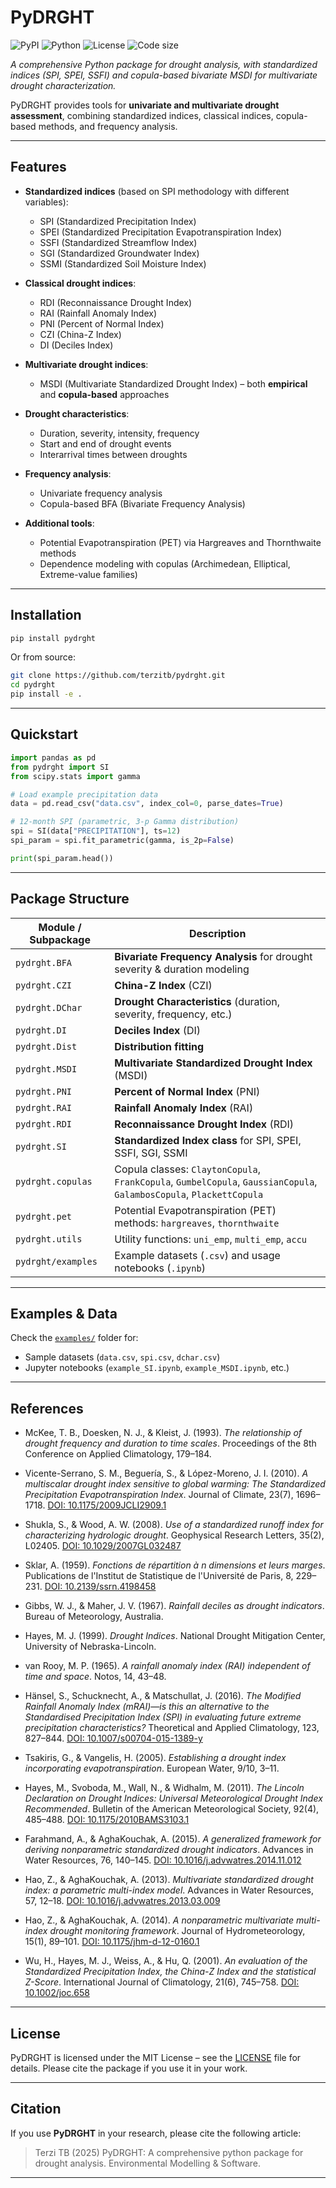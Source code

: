 # PyDRGHT
![PyPI](https://img.shields.io/pypi/v/pydrght?color=blue)
![Python](https://img.shields.io/pypi/pyversions/pydrght)
![License](https://img.shields.io/pypi/l/pydrght)
![Code size](https://img.shields.io/github/languages/code-size/TerziTB/PyDRGHT)

*A comprehensive Python package for drought analysis, with standardized indices (SPI, SPEI, SSFI) and copula-based bivariate MSDI for multivariate drought characterization.*

PyDRGHT provides tools for **univariate and multivariate drought assessment**, combining standardized indices, classical indices, copula-based methods, and frequency analysis.

---

## Features

- **Standardized indices** (based on SPI methodology with different variables):  
  - SPI (Standardized Precipitation Index)  
  - SPEI (Standardized Precipitation Evapotranspiration Index)  
  - SSFI (Standardized Streamflow Index)  
  - SGI (Standardized Groundwater Index)  
  - SSMI (Standardized Soil Moisture Index)

- **Classical drought indices**:  
  - RDI (Reconnaissance Drought Index)  
  - RAI (Rainfall Anomaly Index)  
  - PNI (Percent of Normal Index)  
  - CZI (China-Z Index)  
  - DI (Deciles Index)  

- **Multivariate drought indices**:  
  - MSDI (Multivariate Standardized Drought Index) – both **empirical** and **copula-based** approaches  

- **Drought characteristics**:  
  - Duration, severity, intensity, frequency  
  - Start and end of drought events  
  - Interarrival times between droughts  

- **Frequency analysis**:  
  - Univariate frequency analysis  
  - Copula-based BFA (Bivariate Frequency Analysis) 

- **Additional tools**:  
    - Potential Evapotranspiration (PET) via Hargreaves and Thornthwaite methods  
    - Dependence modeling with copulas (Archimedean, Elliptical, Extreme-value families)  

---

## Installation

```bash
pip install pydrght
```

Or from source:

```bash
git clone https://github.com/terzitb/pydrght.git
cd pydrght
pip install -e .
```

---
## Quickstart

```python
import pandas as pd
from pydrght import SI
from scipy.stats import gamma

# Load example precipitation data
data = pd.read_csv("data.csv", index_col=0, parse_dates=True)

# 12-month SPI (parametric, 3-p Gamma distribution)
spi = SI(data["PRECIPITATION"], ts=12)
spi_param = spi.fit_parametric(gamma, is_2p=False)

print(spi_param.head())
```

---

## Package Structure

| Module / Subpackage        | Description                                                                                                      |
| -------------------------- | ---------------------------------------------------------------------------------------------------------------- |
| `pydrght.BFA`            | **Bivariate Frequency Analysis** for drought severity & duration modeling                                        |
| `pydrght.CZI`            | **China-Z Index** (CZI)                                                                                         |
| `pydrght.DChar`          | **Drought Characteristics** (duration, severity, frequency, etc.)                                                     |
| `pydrght.DI`             | **Deciles Index** (DI)                                                                                          |
| `pydrght.Dist`           | **Distribution fitting**                                                                               |
| `pydrght.MSDI`           | **Multivariate Standardized Drought Index** (MSDI)                                                              |
| `pydrght.PNI`            | **Percent of Normal Index** (PNI)                                                                               |
| `pydrght.RAI`            | **Rainfall Anomaly Index** (RAI)                                                                                |
| `pydrght.RDI`            | **Reconnaissance Drought Index** (RDI)                                                                          |
| `pydrght.SI`             | **Standardized Index class** for SPI, SPEI, SSFI, SGI, SSMI                                                     |
| `pydrght.copulas`        | Copula classes: `ClaytonCopula`, `FrankCopula`, `GumbelCopula`, `GaussianCopula`, `GalambosCopula`, `PlackettCopula` |
| `pydrght.pet`            | Potential Evapotranspiration (PET) methods: `hargreaves`,  `thornthwaite`                      |
| `pydrght.utils`          | Utility functions: `uni_emp`, `multi_emp`, `accu`                                                               |
| `pydrght/examples`       | Example datasets (`.csv`) and usage notebooks (`.ipynb`)                                                         |

---

## Examples & Data

Check the [`examples/`](examples) folder for:

- Sample datasets (`data.csv`, `spi.csv`, `dchar.csv`)  
- Jupyter notebooks (`example_SI.ipynb`, `example_MSDI.ipynb`, etc.)  

---

## References

- McKee, T. B., Doesken, N. J., & Kleist, J. (1993). *The relationship of drought frequency and duration to time scales*. Proceedings of the 8th Conference on Applied Climatology, 179–184.

- Vicente-Serrano, S. M., Beguería, S., & López-Moreno, J. I. (2010). *A multiscalar drought index sensitive to global warming: The Standardized Precipitation Evapotranspiration Index*. Journal of Climate, 23(7), 1696–1718. [DOI: 10.1175/2009JCLI2909.1](https://doi.org/10.1175/2009JCLI2909.1)

- Shukla, S., & Wood, A. W. (2008). *Use of a standardized runoff index for characterizing hydrologic drought*. Geophysical Research Letters, 35(2), L02405. [DOI: 10.1029/2007GL032487](https://doi.org/10.1029/2007GL032487)

- Sklar, A. (1959). *Fonctions de répartition à n dimensions et leurs marges*. Publications de l'Institut de Statistique de l'Université de Paris, 8, 229–231. [DOI: 10.2139/ssrn.4198458](https://doi.org/10.2139/ssrn.4198458)

- Gibbs, W. J., & Maher, J. V. (1967). *Rainfall deciles as drought indicators*. Bureau of Meteorology, Australia.

- Hayes, M. J. (1999). *Drought Indices*. National Drought Mitigation Center, University of Nebraska-Lincoln.

- van Rooy, M. P. (1965). *A rainfall anomaly index (RAI) independent of time and space*. Notos, 14, 43–48.

- Hänsel, S., Schucknecht, A., & Matschullat, J. (2016). *The Modified Rainfall Anomaly Index (mRAI)—is this an alternative to the Standardised Precipitation Index (SPI) in evaluating future extreme precipitation characteristics?* Theoretical and Applied Climatology, 123, 827–844. [DOI: 10.1007/s00704-015-1389-y](https://doi.org/10.1007/s00704-015-1389-y)

- Tsakiris, G., & Vangelis, H. (2005). *Establishing a drought index incorporating evapotranspiration*. European Water, 9/10, 3–11.

- Hayes, M., Svoboda, M., Wall, N., & Widhalm, M. (2011). *The Lincoln Declaration on Drought Indices: Universal Meteorological Drought Index Recommended*. Bulletin of the American Meteorological Society, 92(4), 485–488. [DOI: 10.1175/2010BAMS3103.1](https://doi.org/10.1175/2010BAMS3103.1)

- Farahmand, A., & AghaKouchak, A. (2015). *A generalized framework for deriving nonparametric standardized drought indicators*. Advances in Water Resources, 76, 140–145. [DOI: 10.1016/j.advwatres.2014.11.012](https://doi.org/10.1016/j.advwatres.2014.11.012)

- Hao, Z., & AghaKouchak, A. (2013). *Multivariate standardized drought index: a parametric multi-index model*. Advances in Water Resources, 57, 12–18. [DOI: 10.1016/j.advwatres.2013.03.009](https://doi.org/10.1016/j.advwatres.2013.03.009)

- Hao, Z., & AghaKouchak, A. (2014). *A nonparametric multivariate multi-index drought monitoring framework*. Journal of Hydrometeorology, 15(1), 89–101. [DOI: 10.1175/jhm-d-12-0160.1](https://doi.org/10.1175/jhm-d-12-0160.1)

- Wu, H., Hayes, M. J., Weiss, A., & Hu, Q. (2001). *An evaluation of the Standardized Precipitation Index, the China-Z Index and the statistical Z-Score*. International Journal of Climatology, 21(6), 745–758. [DOI: 10.1002/joc.658](https://doi.org/10.1002/joc.658)

---

## License

PyDRGHT is licensed under the MIT License – see the [LICENSE](LICENSE) file for details. Please cite the package if you use it in your work.

---

## Citation

If you use **PyDRGHT** in your research, please cite the following article:

> Terzi TB (2025) PyDRGHT: A comprehensive python package for drought analysis. Environmental Modelling & Software.

---
